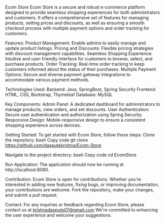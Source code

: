 Ecom Store
Ecom Store is a secure and robust e-commerce platform designed to provide seamless shopping experiences
for both administrators and customers. It offers a comprehensive set of features for managing products, 
setting prices and discounts, as well as ensuring a smooth checkout process with multiple payment options
and order tracking for customers.

Features:
Product Management: Enable admins to easily manage and update product listings.
Pricing and Discounts: Flexible pricing strategies with discount management capabilities.
Seamless Shopping Experience: Intuitive and user-friendly interface for customers to browse, select, and purchase products.
Order Tracking: Real-time order tracking to keep customers informed about the status of their purchases.
Multiple Payment Options: Secure and diverse payment gateway integrations to accommodate various payment methods.

Technologies Used:
Backend: Java, SpringBoot, Spring Security
Frontend: HTML, CSS, Bootstrap, Thymeleaf
Database: MySQL

Key Components:
Admin Panel: A dedicated dashboard for administrators to manage products, view orders, and set discounts.
User Authentication: Secure user authentication and authorization using Spring Security.
Responsive Design: Mobile-responsive design to ensure a consistent shopping experience across devices.

Getting Started:
To get started with Ecom Store, follow these steps:
Clone the repository:
bash
Copy code
git clone https://github.com/dasputekrishna/Ecom-Store

Navigate to the project directory:
bash
Copy code
cd EcomStore

Run Application:
The application should now be running at http://localhost:8080.

Contribution:
Ecom Store is open for contributions. Whether you're interested in adding new features,
fixing bugs, or improving documentation, your contributions are welcome.
Fork the repository, make your changes, and submit a pull request.

Contact: For any inquiries or feedback regarding Ecom Store, please contact us at krishnadaspute07@gmail.com 
We're committed to enhancing the user experience and welcome your suggestions.
